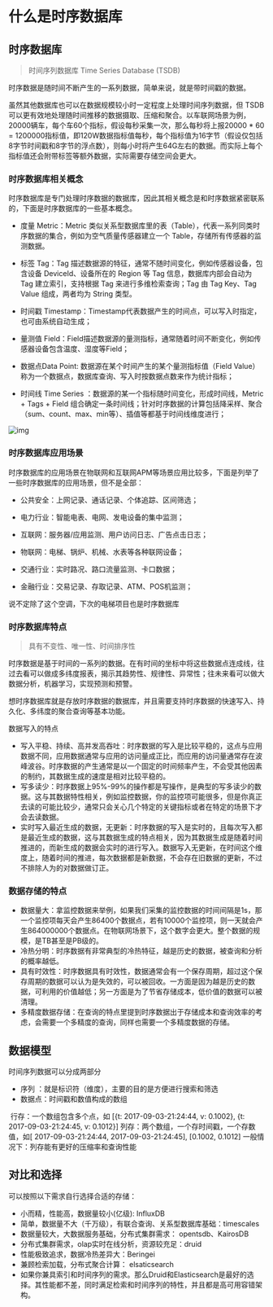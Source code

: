 # 什么是时序数据库

## 时序数据库

> 时间序列数据库 Time Series Database (TSDB)

时序数据是随时间不断产生的一系列数据，简单来说，就是带时间戳的数据。

虽然其他数据库也可以在数据规模较小时一定程度上处理时间序列数据，但 TSDB可以更有效地处理随时间推移的数据摄取、压缩和聚合。以车联网场景为例，20000辆车，每个车60个指标，假设每秒采集一次，那么每秒将上报20000 * 60 = 1200000指标值，即120W数据指标值每秒，每个指标值为16字节（假设仅包括8字节时间戳和8字节的浮点数），则每小时将产生64G左右的数据。而实际上每个指标值还会附带标签等额外数据，实际需要存储空间会更大。

### 时序数据库相关概念

时序数据库是专门处理时序数据的数据库，因此其相关概念是和时序数据紧密联系的，下面是时序数据库的一些基本概念。

* 度量 Metric：Metric 类似关系型数据库里的表（Table），代表一系列同类时序数据的集合，例如为空气质量传感器建立一个 Table，存储所有传感器的监测数据。

* 标签 Tag：Tag 描述数据源的特征，通常不随时间变化，例如传感器设备，包含设备 DeviceId、设备所在的 Region 等 Tag 信息，数据库内部会自动为 Tag 建立索引，支持根据 Tag 来进行多维检索查询；Tag 由 Tag Key、Tag Value 组成，两者均为 String 类型。

* 时间戳 Timestamp：Timestamp代表数据产生的时间点，可以写入时指定，也可由系统自动生成；

* 量测值 Field：Field描述数据源的量测指标，通常随着时间不断变化，例如传感器设备包含温度、湿度等Field；

* 数据点Data Point: 数据源在某个时间产生的某个量测指标值（Field Value）称为一个数据点，数据库查询、写入时按数据点数来作为统计指标；

* 时间线 Time Series ：数据源的某一个指标随时间变化，形成时间线，Metric + Tags + Field 组合确定一条时间线；针对时序数据的计算包括降采样、聚合（sum、count、max、min等）、插值等都基于时间线维度进行；

![img](https://img-blog.csdnimg.cn/img_convert/8567b5af4c6af22166dca6f445114bb4.jpeg)

### 时序数据库应用场景

时序数据库的应用场景在物联网和互联网APM等场景应用比较多，下面是列举了一些时序数据库的应用场景，但不是全部：

* 公共安全：上网记录、通话记录、个体追踪、区间筛选；

* 电力行业：智能电表、电网、发电设备的集中监测；

* 互联网：服务器/应用监测、用户访问日志、广告点击日志；

* 物联网：电梯、锅炉、机械、水表等各种联网设备；

* 交通行业：实时路况、路口流量监测、卡口数据；

* 金融行业：交易记录、存取记录、ATM、POS机监测；

说不定除了这个空调，下次的电梯项目也是时序数据库

### 时序数据库特点

> 具有不变性、唯一性、时间排序性

时序数据是基于时间的一系列的数据。在有时间的坐标中将这些数据点连成线，往过去看可以做成多纬度报表，揭示其趋势性、规律性、异常性；往未来看可以做大数据分析，机器学习，实现预测和预警。

想时序数据库就是存放时序数据的数据库，并且需要支持时序数据的快速写入、持久化、多纬度的聚合查询等基本功能。

数据写入的特点

- 写入平稳、持续、高并发高吞吐：时序数据的写入是比较平稳的，这点与应用数据不同，应用数据通常与应用的访问量成正比，而应用的访问量通常存在波峰波谷。时序数据的产生通常是以一个固定的时间频率产生，不会受其他因素的制约，其数据生成的速度是相对比较平稳的。
- 写多读少：时序数据上95%-99%的操作都是写操作，是典型的写多读少的数据。这与其数据特性相关，例如监控数据，你的监控项可能很多，但是你真正去读的可能比较少，通常只会关心几个特定的关键指标或者在特定的场景下才会去读数据。
- 实时写入最近生成的数据，无更新：时序数据的写入是实时的，且每次写入都是最近生成的数据，这与其数据生成的特点相关，因为其数据生成是随着时间推进的，而新生成的数据会实时的进行写入。数据写入无更新，在时间这个维度上，随着时间的推进，每次数据都是新数据，不会存在旧数据的更新，不过不排除人为的对数据做订正。

### 数据存储的特点

- 数据量大：拿监控数据来举例，如果我们采集的监控数据的时间间隔是1s，那一个监控项每天会产生86400个数据点，若有10000个监控项，则一天就会产生864000000个数据点。在物联网场景下，这个数字会更大。整个数据的规模，是TB甚至是PB级的。
- 冷热分明：时序数据有非常典型的冷热特征，越是历史的数据，被查询和分析的概率越低。
- 具有时效性：时序数据具有时效性，数据通常会有一个保存周期，超过这个保存周期的数据可以认为是失效的，可以被回收。一方面是因为越是历史的数据，可利用的价值越低；另一方面是为了节省存储成本，低价值的数据可以被清理。
- 多精度数据存储：在查询的特点里提到时序数据出于存储成本和查询效率的考虑，会需要一个多精度的查询，同样也需要一个多精度数据的存储。

## 数据模型

时间序列数据可以分成两部分

- 序列 ：就是标识符（维度），主要的目的是方便进行搜索和筛选
- 数据点：时间戳和数值构成的数组

​	行存：一个数组包含多个点，如 [{t: 2017-09-03-21:24:44, v: 0.1002}, {t: 2017-09-03-21:24:45, v: 0.1012}]
​	列存：两个数组，一个存时间戳，一个存数值，如[ 2017-09-03-21:24:44, 2017-09-03-21:24:45], [0.1002, 0.1012]
一般情况下：列存能有更好的压缩率和查询性能

## 对比和选择

可以按照以下需求自行选择合适的存储：

- 小而精，性能高，数据量较小(亿级): InfluxDB
- 简单，数据量不大（千万级），有联合查询、关系型数据库基础：timescales
- 数据量较大，大数据服务基础，分布式集群需求： opentsdb、KairosDB
- 分布式集群需求，olap实时在线分析，资源较充足：druid
- 性能极致追求，数据冷热差异大：Beringei
- 兼顾检索加载，分布式聚合计算： elsaticsearch
- 如果你兼具索引和时间序列的需求。那么Druid和Elasticsearch是最好的选择。其性能都不差，同时满足检索和时间序列的特性，并且都是高可用容错架构。
